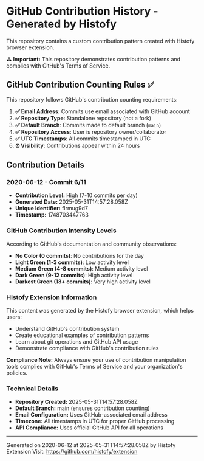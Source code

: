# GitHub Contribution History - Generated by Histofy

This repository contains a custom contribution pattern created with Histofy browser extension.

**⚠️ Important:** This repository demonstrates contribution patterns and complies with GitHub's Terms of Service.

## GitHub Contribution Counting Rules ✅

This repository follows GitHub's contribution counting requirements:

1. **✅ Email Address**: Commits use email associated with GitHub account
2. **✅ Repository Type**: Standalone repository (not a fork)  
3. **✅ Default Branch**: Commits made to default branch (`main`)
4. **✅ Repository Access**: User is repository owner/collaborator
5. **✅ UTC Timestamps**: All commits timestamped in UTC
6. **⏰ Visibility**: Contributions appear within 24 hours

## Contribution Details

### 2020-06-12 - Commit 6/11
- **Contribution Level:** High (7-10 commits per day)
- **Generated Date:** 2025-05-31T14:57:28.058Z 
- **Unique Identifier:** flrmug9d7
- **Timestamp:** 1748703447763

### GitHub Contribution Intensity Levels

According to GitHub's documentation and community observations:

- **No Color (0 commits)**: No contributions for the day
- **Light Green (1-3 commits)**: Low activity level  
- **Medium Green (4-8 commits)**: Medium activity level
- **Dark Green (9-12 commits)**: High activity level
- **Darkest Green (13+ commits)**: Very high activity level

### Histofy Extension Information

This content was generated by the Histofy browser extension, which helps users:
- Understand GitHub's contribution system
- Create educational examples of contribution patterns  
- Learn about git operations and GitHub API usage
- Demonstrate compliance with GitHub's contribution rules

**Compliance Note:** Always ensure your use of contribution manipulation tools complies with GitHub's Terms of Service and your organization's policies.

### Technical Details

- **Repository Created:** 2025-05-31T14:57:28.058Z
- **Default Branch:** main (ensures contribution counting)
- **Email Configuration:** Uses GitHub-associated email address
- **Timezone:** All timestamps in UTC for proper GitHub processing
- **API Compliance:** Uses official GitHub API for all operations

---
Generated on 2020-06-12 at 2025-05-31T14:57:28.058Z by Histofy Extension
Visit: https://github.com/histofy/extension
